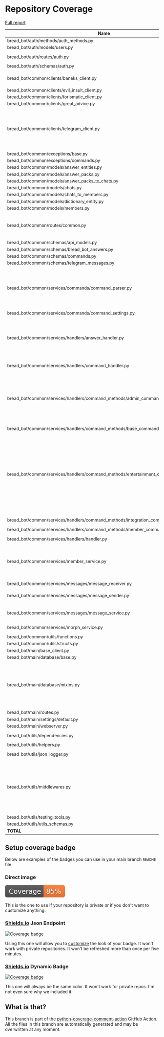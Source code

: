 # Repository Coverage

[Full report](https://htmlpreview.github.io/?https://github.com/LEVLLN/bread_bot/blob/python-coverage-comment-action-data/htmlcov/index.html)

| Name                                                                                   |    Stmts |     Miss |     Cover |   Missing |
|--------------------------------------------------------------------------------------- | -------: | -------: | --------: | --------: |
| bread\_bot/auth/methods/auth\_methods.py                                               |       54 |        2 |     96.3% |   81, 109 |
| bread\_bot/auth/models/users.py                                                        |       14 |        1 |     92.9% |        18 |
| bread\_bot/auth/routes/auth.py                                                         |       32 |        4 |     87.5% | 41, 66-68 |
| bread\_bot/auth/schemas/auth.py                                                        |       22 |        0 |    100.0% |           |
| bread\_bot/common/clients/baneks\_client.py                                            |       25 |       10 |     60.0% |20, 23-30, 33-47 |
| bread\_bot/common/clients/evil\_insult\_client.py                                      |        8 |        2 |     75.0% |     10-18 |
| bread\_bot/common/clients/forismatic\_client.py                                        |        8 |        2 |     75.0% |     10-13 |
| bread\_bot/common/clients/great\_advice.py                                             |       10 |        2 |     80.0% |     14-18 |
| bread\_bot/common/clients/telegram\_client.py                                          |       62 |       30 |     51.6% |41-48, 56-69, 77-85, 88-97, 100-101, 112, 116 |
| bread\_bot/common/exceptions/base.py                                                   |        6 |        0 |    100.0% |           |
| bread\_bot/common/exceptions/commands.py                                               |        5 |        0 |    100.0% |           |
| bread\_bot/common/models/answer\_entities.py                                           |       19 |        0 |    100.0% |           |
| bread\_bot/common/models/answer\_packs.py                                              |       24 |        0 |    100.0% |           |
| bread\_bot/common/models/answer\_packs\_to\_chats.py                                   |       11 |        0 |    100.0% |           |
| bread\_bot/common/models/chats.py                                                      |       12 |        0 |    100.0% |           |
| bread\_bot/common/models/chats\_to\_members.py                                         |       11 |        0 |    100.0% |           |
| bread\_bot/common/models/dictionary\_entity.py                                         |        8 |        0 |    100.0% |           |
| bread\_bot/common/models/members.py                                                    |       11 |        0 |    100.0% |           |
| bread\_bot/common/routes/common.py                                                     |       50 |       22 |     56.0% |32-34, 41-49, 54, 65-68, 73-83 |
| bread\_bot/common/schemas/api\_models.py                                               |       30 |        0 |    100.0% |           |
| bread\_bot/common/schemas/bread\_bot\_answers.py                                       |       22 |        1 |     95.5% |        11 |
| bread\_bot/common/schemas/commands.py                                                  |       28 |        0 |    100.0% |           |
| bread\_bot/common/schemas/telegram\_messages.py                                        |       56 |        0 |    100.0% |           |
| bread\_bot/common/services/commands/command\_parser.py                                 |      114 |       12 |     89.5% |64-65, 107-108, 159-163, 200, 206-207 |
| bread\_bot/common/services/commands/command\_settings.py                               |       28 |        0 |    100.0% |           |
| bread\_bot/common/services/handlers/answer\_handler.py                                 |      103 |       15 |     85.4% |44-45, 48, 74, 76, 81-86, 122, 127, 143, 167 |
| bread\_bot/common/services/handlers/command\_handler.py                                |       28 |        9 |     67.9% | 23, 35-42 |
| bread\_bot/common/services/handlers/command\_methods/admin\_command\_method.py         |      118 |       13 |     89.0% |40, 46, 55-56, 59, 96, 107, 145, 149, 167-168, 192, 213 |
| bread\_bot/common/services/handlers/command\_methods/base\_command\_method.py          |       55 |       25 |     54.5% |     74-99 |
| bread\_bot/common/services/handlers/command\_methods/entertainment\_command\_method.py |      155 |       72 |     53.5% |39-52, 93-106, 109-127, 130-143, 146-149, 152-155, 158-161, 164-172, 184 |
| bread\_bot/common/services/handlers/command\_methods/integration\_command\_method.py   |       41 |        2 |     95.1% |     21-22 |
| bread\_bot/common/services/handlers/command\_methods/member\_command\_method.py        |       68 |        4 |     94.1% |47-48, 80, 83 |
| bread\_bot/common/services/handlers/handler.py                                         |       36 |        1 |     97.2% |        26 |
| bread\_bot/common/services/member\_service.py                                          |       98 |       12 |     87.8% |32, 53-54, 56-62, 75-76, 156, 158, 160 |
| bread\_bot/common/services/messages/message\_receiver.py                               |       44 |        2 |     95.5% |    40, 51 |
| bread\_bot/common/services/messages/message\_sender.py                                 |       57 |       29 |     49.1% |33-45, 63, 79-102 |
| bread\_bot/common/services/messages/message\_service.py                                |       47 |        9 |     80.9% |51-53, 55-56, 60-64 |
| bread\_bot/common/services/morph\_service.py                                           |       90 |        3 |     96.7% |42, 64, 98 |
| bread\_bot/common/utils/functions.py                                                   |        4 |        0 |    100.0% |           |
| bread\_bot/common/utils/structs.py                                                     |       65 |        0 |    100.0% |           |
| bread\_bot/main/base\_client.py                                                        |       46 |        2 |     95.7% |     92-93 |
| bread\_bot/main/database/base.py                                                       |       12 |        0 |    100.0% |           |
| bread\_bot/main/database/mixins.py                                                     |      143 |       13 |     90.9% |39, 64-66, 120-122, 229-231, 256, 260, 285 |
| bread\_bot/main/routes.py                                                              |        9 |        0 |    100.0% |           |
| bread\_bot/main/settings/default.py                                                    |       30 |        0 |    100.0% |           |
| bread\_bot/main/webserver.py                                                           |       20 |        0 |    100.0% |           |
| bread\_bot/utils/dependencies.py                                                       |       17 |        8 |     52.9% |21-25, 32-36 |
| bread\_bot/utils/helpers.py                                                            |       18 |        1 |     94.4% |        40 |
| bread\_bot/utils/json\_logger.py                                                       |       41 |        3 |     92.7% |46, 89, 95 |
| bread\_bot/utils/middlewares.py                                                        |      122 |       11 |     91.0% |80, 103-104, 203, 214-216, 239-240, 248-249 |
| bread\_bot/utils/testing\_tools.py                                                     |       35 |        4 |     88.6% |     35-39 |
| bread\_bot/utils/utils\_schemas.py                                                     |       38 |        0 |    100.0% |           |
|                                                                              **TOTAL** | **2210** |  **326** | **85.2%** |           |


## Setup coverage badge

Below are examples of the badges you can use in your main branch `README` file.

### Direct image

[![Coverage badge](https://raw.githubusercontent.com/LEVLLN/bread_bot/python-coverage-comment-action-data/badge.svg)](https://htmlpreview.github.io/?https://github.com/LEVLLN/bread_bot/blob/python-coverage-comment-action-data/htmlcov/index.html)

This is the one to use if your repository is private or if you don't want to customize anything.

### [Shields.io](https://shields.io) Json Endpoint

[![Coverage badge](https://img.shields.io/endpoint?url=https://raw.githubusercontent.com/LEVLLN/bread_bot/python-coverage-comment-action-data/endpoint.json)](https://htmlpreview.github.io/?https://github.com/LEVLLN/bread_bot/blob/python-coverage-comment-action-data/htmlcov/index.html)

Using this one will allow you to [customize](https://shields.io/endpoint) the look of your badge.
It won't work with private repositories. It won't be refreshed more than once per five minutes.

### [Shields.io](https://shields.io) Dynamic Badge

[![Coverage badge](https://img.shields.io/badge/dynamic/json?color=brightgreen&label=coverage&query=%24.message&url=https%3A%2F%2Fraw.githubusercontent.com%2FLEVLLN%2Fbread_bot%2Fpython-coverage-comment-action-data%2Fendpoint.json)](https://htmlpreview.github.io/?https://github.com/LEVLLN/bread_bot/blob/python-coverage-comment-action-data/htmlcov/index.html)

This one will always be the same color. It won't work for private repos. I'm not even sure why we included it.

## What is that?

This branch is part of the
[python-coverage-comment-action](https://github.com/marketplace/actions/python-coverage-comment)
GitHub Action. All the files in this branch are automatically generated and may be
overwritten at any moment.